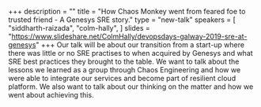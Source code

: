 +++
description = ""
title = "How Chaos Monkey went from feared foe to trusted friend - A Genesys SRE story."
type = "new-talk"
speakers = [
        "siddharth-raizada",
        "colm-hally",
]
slides = "https://www.slideshare.net/ColmHally/devopsdays-galway-2019-sre-at-genesys"
+++
Our talk will be about our transition from a start-up where there was little or no SRE practises to when acquired by Genesys and what SRE best practices they brought to the table. We want to talk about the lessons  we learned as a group through Chaos Engineering and how we were able to integrate our services and become part of resilient cloud platform. We also want to talk about our thinking on the matter and how we went about achieving this.